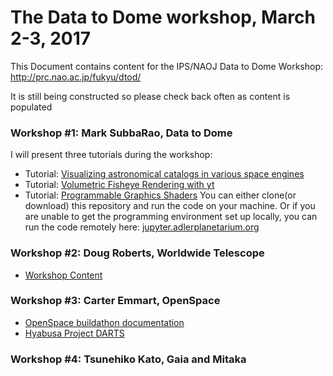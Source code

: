 # The Data to Dome workshop, March 2-3, 2017

This Document contains content for the IPS/NAOJ Data to Dome Workshop: http://prc.nao.ac.jp/fukyu/dtod/

It is still being constructed so please check back often as content is populated

### Workshop #1: Mark SubbaRao, Data to Dome
I will present three tutorials during the workshop:
* Tutorial: [Visualizing astronomical catalogs in various space engines](https://github.com/IPSScienceVisualization/Workshops/blob/master/Tokyo2017/Visualizing%20GAMA.ipynb) 
* Tutorial: [Volumetric Fisheye Rendering with yt](https://github.com/IPSScienceVisualization/Workshops/blob/master/Tokyo2017/Volumetric%20Fisheye%20Rendering%20with%20yt.ipynb)  
* Tutorial: [Programmable Graphics Shaders](https://github.com/IPSScienceVisualization/Workshops/blob/master/Tokyo2017/Using%20Graphics%20Shaders.ipynb)
You can either clone(or download) this repository and run the code on your machine. Or if you are unable to get the programming environment set up locally, you can run the code remotely here: [jupyter.adlerplanetarium.org](http://jupyter.adlerplanetarium.org)

### Workshop #2: Doug Roberts, Worldwide Telescope
* [Workshop Content](http://wwtworkshops.org/?tribe_events=data-to-dome-noaj-march-2017>)

### Workshop #3: Carter Emmart, OpenSpace
* [OpenSpace buildathon documentation](https://openspacenyc.splashthat.com/)
* [Hyabusa Project DARTS](https://darts.isas.jaxa.jp/planet/project/hayabusa/spice.html)

### Workshop #4: Tsunehiko Kato, Gaia and Mitaka
